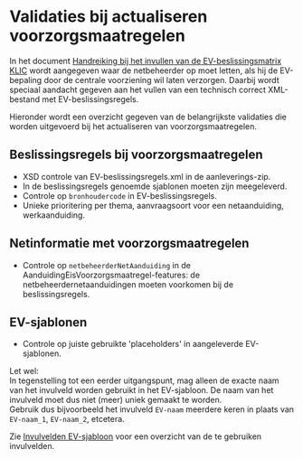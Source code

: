 ﻿# Validaties bij actualiseren voorzorgsmaatregelen

In het document [Handreiking bij het invullen van de EV-beslissingsmatrix KLIC](Handreiking%20voor%20invullen%20EV-beslissingsmatrix.md) wordt aangegeven waar de netbeheerder op moet letten, als hij de EV-bepaling door de centrale voorziening wil laten verzorgen.
Daarbij wordt speciaal aandacht gegeven aan het vullen van een technisch correct XML-bestand met EV-beslissingsregels.

Hieronder wordt een overzicht gegeven van de belangrijkste validaties die worden uitgevoerd bij het actualiseren van voorzorgsmaatregelen.

## Beslissingsregels bij voorzorgsmaatregelen
- XSD controle van EV-beslissingsregels.xml in de aanleverings-zip.
- In de beslissingsregels genoemde sjablonen moeten zijn meegeleverd.
- Controle op `bronhoudercode` in EV-beslissingsregels.
- Unieke prioritering per thema, aanvraagsoort voor een netaanduiding, werkaanduiding.

## Netinformatie met voorzorgsmaatregelen
- Controle op `netbeheerderNetAanduiding` in de AanduidingEisVoorzorgsmaatregel-features: de netbeheerdernetaanduidingen moeten voorkomen bij de beslissingsregels.

## EV-sjablonen
- Controle op juiste gebruikte 'placeholders' in aangeleverde EV-sjablonen.

Let wel:  \
In tegenstelling tot een eerder uitgangspunt, mag alleen de exacte naam van het invulveld worden gebruikt in het EV-sjabloon. De naam van het invulveld moet dus niet (meer) uniek gemaakt te worden.  \
Gebruik dus bijvoorbeeld het invulveld `EV-naam` meerdere keren in plaats van `EV-naam_1`, `EV-naam_2`, etcetera.

Zie [Invulvelden EV-sjabloon](Invulvelden%20EV-sjabloon%20(2018-05-23).pdf) voor een overzicht van de te gebruiken invulvelden.